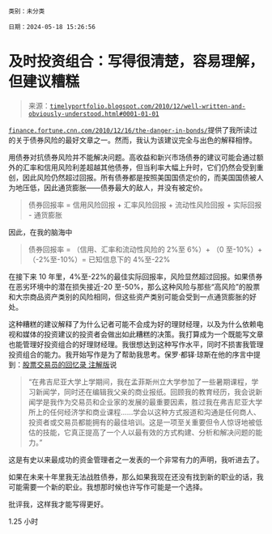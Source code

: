 ```

类别：未分类

日期：2024-05-18 15:26:56

```

# 及时投资组合：写得很清楚，容易理解，但建议糟糕

> 来源：[`timelyportfolio.blogspot.com/2010/12/well-written-and-obviously-understood.html#0001-01-01`](http://timelyportfolio.blogspot.com/2010/12/well-written-and-obviously-understood.html#0001-01-01)

[`finance.fortune.cnn.com/2010/12/16/the-danger-in-bonds/`](http://finance.fortune.cnn.com/2010/12/16/the-danger-in-bonds/)提供了我所读过的关于债券风险的最好文章之一。然而，我认为该建议完全与出色的解释相悖。

用债券对抗债券风险并不能解决问题。高收益和新兴市场债券的建议可能会通过额外的汇率和信用风险利差超越其他债券，但当利率大幅上升时，它们仍然会受到重创，因此风险仍然超过回报。所有债券都是按照美国国债定价的，而美国国债被人为地压低，因此通货膨胀——债券最大的敌人，并没有被定价。

> 债券回报率 = 信用风险回报 + 汇率风险回报 + 流动性风险回报 + 实际回报 - 通货膨胀

因此，在我的脑海中

> 债券回报率 = （信用、汇率和流动性风险的 2%至 6%）+ （0 至-10%）+ （-2%至-10%）= 已知信息下的 4%至-22%

在接下来 10 年里，4%至-22%的最佳实际回报率，风险显然超过回报。如果债券在恶劣环境中的潜在损失接近-20 至-50%，那么这种风险与那些“高风险”的股票和大宗商品资产类别的风险相同，但这些资产类别可能会受到一点通货膨胀的好处。

这种糟糕的建议解释了为什么记者可能不会成为好的理财经理，以及为什么依赖电视和媒体的投资建议的投资者会做出如此糟糕的决策。我打算成为一个既能写文章也能管理好投资组合的好理财经理。我很想达到这种写作水平，同时不损害我管理投资组合的能力。我开始写作是为了帮助我思考。保罗·都铎·琼斯在他的序言中提到：[股票交易员的回忆录 注解版](http://www.amazon.com/gp/product/0470481595?ie=UTF8&tag=timelyp-20&linkCode=as2&camp=1789&creative=9325&creativeASIN=0470481595)说

> “在弗吉尼亚大学上学期间，我在孟菲斯州立大学参加了一些暑期课程，学习新闻学，同时还在编辑我父亲的商业报纸。回顾我的教育经历，我会说新闻学是我作为交易员和企业家的发展的最重要因素，胜过我在弗吉尼亚大学所上的任何经济学和商业课程……学会以这种方式报道和沟通是任何商人、投资者或交易员都能拥有的最佳培训。这是一项至关重要但令人惊讶地被低估的技能，它真正提高了一个人以最有效的方式构建、分析和解决问题的能力。”

这是有史以来最成功的资金管理者之一发表的一个非常有力的声明，我听进去了。

如果在未来十年里我无法战胜债券，那么如果我现在还没有找到新的职业的话，我可能需要一个新的职业。我想那时候也许写作可能是一个选择。

批评我，这样我才能写得更好。

1.25 小时
